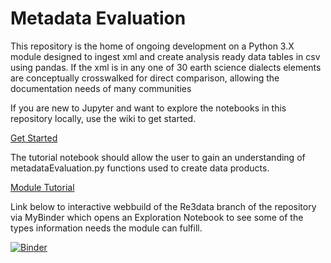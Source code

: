 # Metadata Evaluation

This repository is the home of ongoing development on a Python 3.X module designed to ingest xml and create analysis ready data tables in csv using pandas. If the xml is in any one of 30 earth science dialects elements are conceptually crosswalked for direct comparison, allowing the documentation needs of many communities 

If you are new to Jupyter and want to explore the notebooks in this repository locally, use the wiki to get started.

[Get Started](https://github.com/scgordon/MetadataEvaluation/wiki/Getting-Started)

The tutorial notebook should allow the user to gain an understanding of metadataEvaluation.py functions used to create data products.

[Module Tutorial](https://github.com/scgordon/MetadataEvaluation/blob/master/notebook/metadataEvaluation_ModuleTutorial.ipynb)

Link below to interactive webbuild of the Re3data branch of the repository via MyBinder which opens an Exploration Notebook to see some of the types information needs the module can fulfill.

[![Binder](https://mybinder.org/badge.svg)](https://mybinder.org/v2/gh/scgordon/MetadataEvaluation/re3data?filepath=%2Fnotebook%2FRe3data_Exploration.ipynb)

